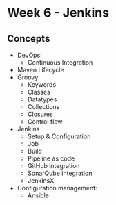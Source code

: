 # Week 6 - Jenkins
## Concepts
- DevOps:
    - Continuous Integration
- Maven Lifecycle
- Groovy
    - Keywords
    - Classes
    - Datatypes
    - Collections
    - Closures
    - Control flow
- Jenkins
    - Setup & Configuration
    - Job
    - Build
    - Pipeline as code
    - GitHub integration
    - SonarQube integration
    - JenkinsX
- Configuration management:
    - Ansible